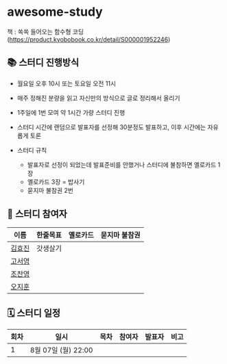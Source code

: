 # awesome-study

책 : 쏙쏙 들어오는 함수형 코딩(https://product.kyobobook.co.kr/detail/S000001952246)


## 📚 스터디 진행방식

- 월요일 오후 10시 또는 토요일 오전 11시
- 매주 정해진 분량을 읽고 자신만의 방식으로 글로 정리해서 올리기
- 1주일에 1번 모여 약 1시간 가량 스터디 진행
- 스터디 시간에 랜덤으로 발표자를 선정해 30분정도 발표하고, 이후 시간에는 자유롭게 토론
- 스터디 규칙

    - 발표자로 선정이 되었는데 발표준비를 안했거나 스터디에 불참하면 옐로카드 1장
    - 옐로카드 3장 = 밥사기
    - 묻지마 불참권 2번

## 🐥 스터디 참여자

| 이름                                     | 한줄목표            | 옐로카드 | 묻지마 불참권 |
|----------------------------------------|-----------------| -------- | ------------ |
| [김효진](https://github.com/hy57in)       | 갓생살기            |        |        |
| [고서영](https://github.com/syoung125)       |  |          |          |
| [조찬영](https://github.com/cyjo9603)      |       |  |         |
| [오지훈](https://github.com/hoo00nn)     |      |     |              |

## 🗓 스터디 일정

| 회차  | 일시               | 목차          | 참여자                   | 발표자                     | 비고                              |
|-----|------------------| ------------- | ------------------------ | -------------------------- | --------------------------------- |
| 1   | 8월 07일 (월) 22:00 |       |                       |                            |                                   |
